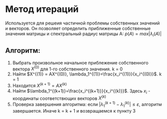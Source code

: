 # Метод итераций

Используется для решеия частичной проблемы собственных значений и векторов. Он позволяет определить приближенные собственные значения матрицы и спектральный радиус матрицы А: $p(A)=max|\lambda_i(A)|$

## Алгоритм:
1. Выбрать произвольное начальное приблежение собственного вектора $X^{(0)}$ для 1-го  собственного значения. k = 0
2. Найти $X^{(1)} = AX^{(0)}, \lambda_1^{(1)}=\frac{x_i^{(1)}}{x_i^{(0)}}$. k = 1
3. Находится $X^{(k+1)}=AX^{(k)}$
4. Найти $\lambda_1^{(k+1)}=\frac{x_i^{(k+1)}}{x_i^{(k)}}$. Здесь $x_i$ - координаты соответствющих векторов $X^{(k)}$
5. Проверка завершения алгоритма: если $|\lambda_1^{(k+1)} - \lambda_1^{(k)}| \le \varepsilon$, алгоритм завершается. Иначе k = k + 1 и возвращаемся к пункту 3 

